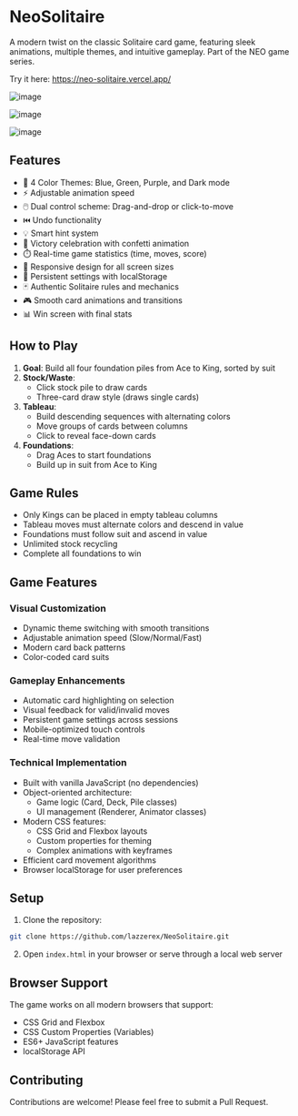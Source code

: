 # NeoSolitaire

A modern twist on the classic Solitaire card game, featuring sleek animations, multiple themes, and intuitive gameplay. Part of the NEO game series.

Try it here: https://neo-solitaire.vercel.app/

![image](https://github.com/user-attachments/assets/7ec88c81-2867-481d-8d12-6b6ce39adc82)

![image](https://github.com/user-attachments/assets/3f792893-2b50-4b74-a697-4700dffef6f8)

![image](https://github.com/user-attachments/assets/480335bf-049a-497e-91ca-bc2c42aae3dd)


## Features

- 🎨 4 Color Themes: Blue, Green, Purple, and Dark mode
- ⚡ Adjustable animation speed
- 🖱️ Dual control scheme: Drag-and-drop or click-to-move
- ⏮️ Undo functionality
- 💡 Smart hint system
- 🎉 Victory celebration with confetti animation
- ⏱️ Real-time game statistics (time, moves, score)
- 📱 Responsive design for all screen sizes
- 💾 Persistent settings with localStorage
- 🃏 Authentic Solitaire rules and mechanics
- 🎮 Smooth card animations and transitions
- 📊 Win screen with final stats

## How to Play

1. **Goal**: Build all four foundation piles from Ace to King, sorted by suit
2. **Stock/Waste**:
   - Click stock pile to draw cards
   - Three-card draw style (draws single cards)
3. **Tableau**:
   - Build descending sequences with alternating colors
   - Move groups of cards between columns
   - Click to reveal face-down cards
4. **Foundations**:
   - Drag Aces to start foundations
   - Build up in suit from Ace to King

## Game Rules

- Only Kings can be placed in empty tableau columns
- Tableau moves must alternate colors and descend in value
- Foundations must follow suit and ascend in value
- Unlimited stock recycling
- Complete all foundations to win

## Game Features

### Visual Customization
- Dynamic theme switching with smooth transitions
- Adjustable animation speed (Slow/Normal/Fast)
- Modern card back patterns
- Color-coded card suits

### Gameplay Enhancements
- Automatic card highlighting on selection
- Visual feedback for valid/invalid moves
- Persistent game settings across sessions
- Mobile-optimized touch controls
- Real-time move validation

### Technical Implementation
- Built with vanilla JavaScript (no dependencies)
- Object-oriented architecture:
  - Game logic (Card, Deck, Pile classes)
  - UI management (Renderer, Animator classes)
- Modern CSS features:
  - CSS Grid and Flexbox layouts
  - Custom properties for theming
  - Complex animations with keyframes
- Efficient card movement algorithms
- Browser localStorage for user preferences

## Setup

1. Clone the repository:
```bash
git clone https://github.com/lazzerex/NeoSolitaire.git
```

2. Open `index.html` in your browser or serve through a local web server

## Browser Support

The game works on all modern browsers that support:
- CSS Grid and Flexbox
- CSS Custom Properties (Variables)
- ES6+ JavaScript features
- localStorage API

## Contributing

Contributions are welcome! Please feel free to submit a Pull Request.


